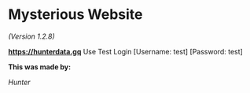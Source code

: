 # **Mysterious Website**






*(Version 1.2.8)*








**https://hunterdata.gq**
Use Test Login [Username: test] [Password: test]











__This was made by:__








*Hunter*

